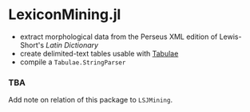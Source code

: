 # LexiconMining.jl

- extract morphological data from the Perseus XML edition of Lewis-Short's *Latin Dictionary*
- create delimited-text tables usable with [Tabulae](https://github.com/neelsmith/Tabulae.jl) 
- compile a `Tabulae.StringParser` 


### TBA

Add note on relation of this package to `LSJMining`. 
